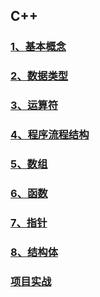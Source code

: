 ## C++
### [1、基本概念](1、基本概念)
### [2、数据类型](2、数据类型)
### [3、运算符](3、运算符)
### [4、程序流程结构](4、程序流程结构)
### [5、数组](5、数组)
### [6、函数](6、函数)
### [7、指针](7、指针)
### [8、结构体](8、结构体)
### [项目实战](项目实战)
